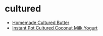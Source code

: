 # cultured

 * [Homemade Cultured Butter](../../index/h/homemade-cultured-butter.json)
 * [Instant Pot Cultured Coconut Milk Yogurt](../../index/i/instant-pot-cultured-coconut-milk-yogurt.json)
